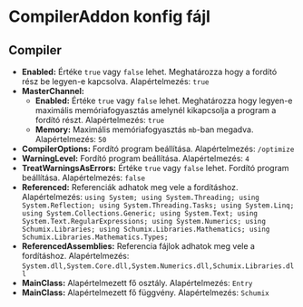 # CompilerAddon konfig fájl

## Compiler

* **Enabled:** Értéke `true` vagy `false` lehet. Meghatározza hogy a fordító rész be legyen-e kapcsolva. Alapértelmezés: `true`
* **MasterChannel:**
    * **Enabled:** Értéke `true` vagy `false` lehet. Meghatározza hogy legyen-e maximális memóriafogyasztás amelynél kikapcsolja a program a fordító részt. 
                   Alapértelmezés: `true`
    * **Memory:** Maximális memóriafogyasztás `mb`-ban megadva. Alapértelmezés: `50`
* **CompilerOptions:** Fordító program beállítása. Alapértelmezés: `/optimize`
* **WarningLevel:** Fordító program beállítása. Alapértelmezés: `4`
* **TreatWarningsAsErrors:** Értéke `true` vagy `false` lehet. Fordító program beállítása. Alapértelmezés: `false`
* **Referenced:** Referenciák adhatok meg vele a fordításhoz. Alapértelmezés: `using System; using System.Threading; using System.Reflection; using System.Threading.Tasks; using System.Linq; using System.Collections.Generic; using System.Text; using System.Text.RegularExpressions; using System.Numerics; using Schumix.Libraries; using Schumix.Libraries.Mathematics; using Schumix.Libraries.Mathematics.Types;`
* **ReferencedAssemblies:** Referencia fájlok adhatok meg vele a fordításhoz. Alapértelmezés: `System.dll,System.Core.dll,System.Numerics.dll,Schumix.Libraries.dll`
* **MainClass:** Alapértelmezett fő osztály. Alapértelmezés: `Entry`
* **MainClass:** Alapértelmezett fő függvény. Alapértelmezés: `Schumix`
